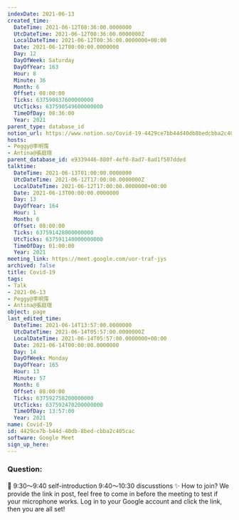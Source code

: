 ```yaml
---
indexDate: 2021-06-13
created_time:
  DateTime: 2021-06-12T08:36:00.0000000
  UtcDateTime: 2021-06-12T00:36:00.0000000Z
  LocalDateTime: 2021-06-12T00:36:00.0000000+00:00
  Date: 2021-06-12T00:00:00.0000000
  Day: 12
  DayOfWeek: Saturday
  DayOfYear: 163
  Hour: 8
  Minute: 36
  Month: 6
  Offset: 08:00:00
  Ticks: 637590837600000000
  UtcTicks: 637590549600000000
  TimeOfDay: 08:36:00
  Year: 2021
parent_type: database_id
notion_url: https://www.notion.so/Covid-19-4429ce7bb44d40db8bedcbba2c405cac
hosts:
- Peggy@李明霈
- Antina@張庭瑄
parent_database_id: e9339446-880f-4ef0-8ad7-8ad1f507dded
talktime:
  DateTime: 2021-06-13T01:00:00.0000000
  UtcDateTime: 2021-06-12T17:00:00.0000000Z
  LocalDateTime: 2021-06-12T17:00:00.0000000+00:00
  Date: 2021-06-13T00:00:00.0000000
  Day: 13
  DayOfYear: 164
  Hour: 1
  Month: 6
  Offset: 08:00:00
  Ticks: 637591428000000000
  UtcTicks: 637591140000000000
  TimeOfDay: 01:00:00
  Year: 2021
meeting_link: https://meet.google.com/uor-traf-jys
archived: false
title: Covid-19
tags:
- Talk
- 2021-06-13
- Peggy@李明霈
- Antina@張庭瑄
object: page
last_edited_time:
  DateTime: 2021-06-14T13:57:00.0000000
  UtcDateTime: 2021-06-14T05:57:00.0000000Z
  LocalDateTime: 2021-06-14T05:57:00.0000000+00:00
  Date: 2021-06-14T00:00:00.0000000
  Day: 14
  DayOfWeek: Monday
  DayOfYear: 165
  Hour: 13
  Minute: 57
  Month: 6
  Offset: 08:00:00
  Ticks: 637592758200000000
  UtcTicks: 637592470200000000
  TimeOfDay: 13:57:00
  Year: 2021
name: Covid-19
id: 4429ce7b-b44d-40db-8bed-cbba2c405cac
software: Google Meet
sign_up_here: 
---
```


### Question:


   
   
   
   
   
📅
9:30～9:40 self-introduction
9:40～10:30 discusstions
✨
How to join?
We provide the link in post, feel free to come in before the meeting to test if your microphone works. Log in to your Google account and click the link, then you are all set!

